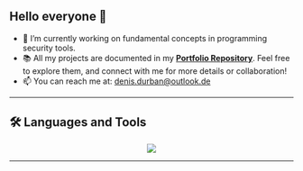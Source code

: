 ## Hello everyone 👋

- 🔭 I’m currently working on fundamental concepts in programming security tools.
- 📚 All my projects are documented in my **[Portfolio Repository](https://github.com/EkkoN7/Portfolio)**. Feel free to explore them, and connect with me for more details or collaboration!
- 📫 You can reach me at: [denis.durban@outlook.de](mailto:denis.durban@outlook.de)

---

## 🛠️ Languages and Tools

<p align="center">
  <img src="https://skillicons.dev/icons?i=python" /> </p>

---

